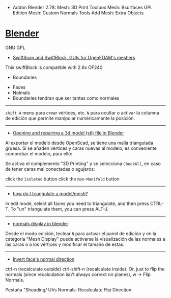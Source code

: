 - Addon Blender 2.78:
Mesh: 3D Print Toolbox
Mesh: Bsurfaces GPL Edition
Mesh: Custom Normals Tools
Add Mesh: Extra Objects



[Blender](https://openfoamwiki.net/index.php/Blender)
=========
GNU GPL



* [SwiftSnap and SwiftBlock, GUIs for OpenFOAM's meshers](https://www.cfd-online.com/Forums/openfoam-meshing/100604-swiftsnap-swiftblock-guis-openfoams-meshers-2.html)

This swiftBlock is compatible with 2.6x OF240


- Boundaries

* Faces
* Nolmals
* Boundaries
tendran que ser tantas como normales

---

`shift A` menu para crear vértices, etc.
`N` para ocultar o activar la columna de edición que permite manipular numéricamente la posición.

---

- [Opening and repairing a 3d model (stl) file in Blender](https://its.yale.edu/how-to/article-opening-and-repairing-3d-model-stl-file-blender)

Al exportar el modelo desde OpenScad, se tiene una malla triangulada gruesa. Si se añaden vértices y caras nuevas al modelo, es conveniente comprobar el modelo, para ello:

Se activa el complemento "3D Printing" y se selecciona `CheckAll`, en caso de tener caras mal conectadas o agujeros:

click the `Isolated` button
click the `Non-Manifold` button

---

- [how do I triangulate a model/mesh?](https://blenderartists.org/forum/showthread.php?445-how-do-i-triangulate-a-model-mesh)

In edit mode, select all faces you need to triangulate, and then press CTRL-T. To "un" triangulate them, you can press ALT-J. 

---

- [normals display in blender](http://sugarandcyanide.com/blog/2013/01/01/normals-display-in-blender-2-6x/)

Desde el modo edición, teclear `N` para activar el panel de edición y en la categoría "Mesh Display" puede activarse la visualización de las normales a las caras o a los vértices y modificar el tamaño de estas. 

---

- [Invert face's normal direction](https://blenderartists.org/forum/showthread.php?159782-Invert-face-s-normal-direction)

ctrl-n (recalculate outside) ctrl-shift-n (recalculate inside).
Or, just to flip the normals (since recalculation isn't always correct on planes), w -> Flip Normals. 

Pestaña "Sheading/ UVs
Normals: 
Recalculate
Flip Direction

